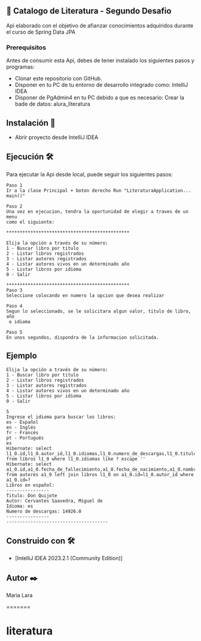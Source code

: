 ## 📜  Catalogo de Literatura - Segundo Desafio

Api elaborado con el objetivo de afianzar conocimientos adquiridos durante el curso de Spring Data JPA

### Prerequisitos

Antes de consumir esta Api, debes de tener instalado los siguientes pasos y programas:

- Clonar este repositorio con GitHub.
- Disponer en tu PC de tu entorno de desarrollo integrado como: IntelliJ IDEA
- Disponer de PgAdmin4 en tu PC debido a que es necesario:
  Crear la bade de datos: alura_literatura

## Instalación 🔧

- Abrir proyecto desde IntelliJ IDEA

## Ejecución 🛠️
Para ejecutar la Api desde local, puede seguir los siguientes pasos:  

``` 
Paso 1
Ir a la clase Principal + boton derecho Run "LiteraturaApplication... main()"

Paso 2
Una vez en ejecucion, tendra la oportunidad de elegir a traves de un menu
como el siguiente:

********************************************** 
 
Elija la opción a través de su número:
1 - Buscar libro por titulo
2 - Listar libros registrados
3 - Listar autores registrados
4 - Listar autores vivos en un determinado año
5 - Listar libros por idioma
0 - Salir

**********************************************
Paso 3 
Seleccione colocando en numero la opcion que desea realizar

Paso 4
Segun lo seleccionado, se le solicitara algun valor, titulo de libro, año
 o idioma

Paso 5
En unos segundos, dispondra de la informacion solicitada.

```
## Ejemplo

```
Elija la opción a través de su número:
1 - Buscar libro por titulo
2 - Listar libros registrados
3 - Listar autores registrados
4 - Listar autores vivos en un determinado año
5 - Listar libros por idioma
0 - Salir

5
Ingrese el idioma para buscar los libros:
es - Español
en - Inglés
fr - Francés
pt - Portugués
es
Hibernate: select l1_0.id,l1_0.autor_id,l1_0.idiomas,l1_0.numero_de_descargas,l1_0.titulo from libros l1_0 where l1_0.idiomas like ? escape ''
Hibernate: select a1_0.id,a1_0.fecha_de_fallecimiento,a1_0.fecha_de_nacimiento,a1_0.nombre,l1_0.autor_id,l1_0.id,l1_0.idiomas,l1_0.numero_de_descargas,l1_0.titulo from autores a1_0 left join libros l1_0 on a1_0.id=l1_0.autor_id where a1_0.id=?
Libros en español:
----------------
Titulo: Don Quijote
Autor: Cervantes Saavedra, Miguel de
Idioma: es
Numero de descargas: 14926.0
----------------
--------------------------------------
```

## Construido con 🛠️

* [IntelliJ IDEA 2023.2.1 (Community Edition)]

## Autor ✒️

Maria Lara

=======
# literatura
